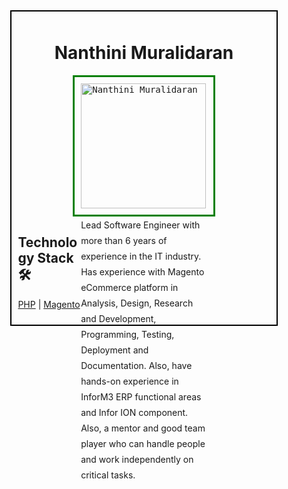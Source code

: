 <div style="background-image: url(https://github.com/nanthinigit/portfolio/blob/main/Images/Background.jpg?raw=true);width:1096px;margin: auto;width: 80%;border: 2px solid black;padding: 10px;">
  <h1 align="center">Nanthini Muralidaran</h1>
  <div style="margin: auto;width: 50%;border: 3px solid green;padding: 10px;">
	<kbd>
		<img alt ="Nanthini Muralidaran" height=200px" text-align ="center" src="https://github.com/nanthinigit/portfolio/blob/main/Images/NanthiniM.png?raw=true">
	</kbd>
	<p style="max-width: 460px; float: right; line-height: 25px;"> 
		Lead Software Engineer with more than 6 years of experience in the IT industry. Has experience with Magento eCommerce platform in Analysis, Design, Research and Development,       Programming, Testing, Deployment and Documentation. Also, have hands-on experience in InforM3 ERP functional areas and Infor ION component. Also, a mentor and good team player     who can handle people and work independently on critical tasks.
	</p>
  </div>

## Technology Stack 🛠️

  [PHP](https://www.php.net/)
| [Magento](https://devdocs.magento.com/)
</div>

